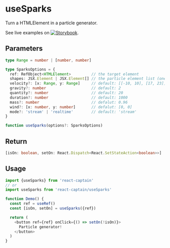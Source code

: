 # useSparks

Turn a HTMLElement in a particle generator.

See live examples on [![Storybook](https://cdn.jsdelivr.net/gh/storybooks/brand@master/badge/badge-storybook.svg)](https://react-captain.soywod.me/?selectedKind=useSparks&selectedStory=Default&full=0&addons=1&stories=1&panelRight=0&addonPanel=storybook%2Factions%2Factions-panel).

## Parameters

```typescript
type Range = number | [number, number]

type SparksOptions = {
  ref: RefObject<HTMLElement>         // the target element
  shapes: JSX.Element | JSX.Element[] // the particle element list (one is taken randomly by the hook on mount)
  velocity?: [x: Range, y: Range]     // default: [[-10, 10], [17, 23]]
  gravity?: number                    // default: 2
  quantity?: number                   // default: 20
  duration?: number                   // default: 1000
  mass?: number                       // defalut: 0.96
  wind?: [x: number, y: number]       // defalut: [0, 0]
  mode?: 'stream' | 'realtime'        // default: 'stream'
}

function useSparks(options?: SparksOptions)
```

## Return

```typescript
[isOn: boolean, setOn: React.Dispatch<React.SetStateAction<boolean>>]
```

## Usage

```typescript
import {useSparks} from 'react-captain'
// or
import useSparks from 'react-captain/useSparks'

function Demo() {
  const ref = useRef()
  const [isOn, setOn] = useSparks({ref})

  return (
    <button ref={ref} onClick={() => setOn(!isOn)}>
      Particle generator!
    </button>
  )
}
```
